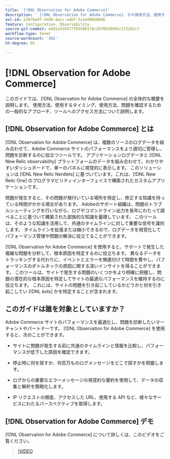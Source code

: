 ```yaml
---
title: '[!DNL Observation for Adobe Commerce]'
description: ' [!DNL Observation for Adobe Commerce]、その使用方法、使用するタイミング、アクセス方法について説明します。'
exl-id: a787be0f-5dd8-4acc-adbf-5cedd96b08d6
feature: Configuration, Observability
source-git-commit: e83e2359377f03506178c28f8b30993c172282c7
workflow-type: tm+mt
source-wordcount: '362'
ht-degree: 0%

---
```


# [!DNL Observation for Adobe Commerce]

このガイドでは、[!DNL Observation for Adobe Commerce] の全体的な概要を説明します。 使用方法、使用するタイミング、使用方法、問題を確認するための一般的なアプローチ、ツールへのアクセス方法について説明します。

## [!DNL Observation for Adobe Commerce] とは

[!DNL Observation for Adobe Commerce] は、複数のソースのログデータを組み合わせて、Adobe Commerce サイトのパフォーマンスをより適切に管理し、問題を診断するのに役立つツールです。 アプリケーションログデータと [!DNL New Relic observability] プラットフォームのデータを組み合わせて、わかりやすいダッシュボードで、単一のパネルに視覚的に表示します。 このソリューションは [!DNL New Relic Nerdlets] に基づいています。これは、[!DNL New Relic One] のプログラマビリティインターフェイスで構築されたカスタムアプリケーションです。

問題が発生すると、その問題が根付いている場所を特定し、修正する知識を持っている時間がかかる場合があります。 Adobeのサポート組織は、問題のトラブルシューティングを行いながら、ログやコマンドライン出力を長年にわたって調べることに基づいて構築された部族的な知識を蓄積しています。 このツールは、そのような知識を活用して、共通のタイムラインに対して重要な信号を識別します。 タイムラインを拡張または縮小できるので、ログデータを視覚化してパフォーマンス管理や問題の解決に役立てることができます。

[!DNL Observation for Adobe Commerce] を使用すると、サポートで発生した複雑な問題を分析して、根本原因を特定するのに役立ちます。 異なるデータをトラッキングする代わりに、イベントとエラーを関連付けて時間を費やし、パフォーマンスのボトルネックの原因に関する深いインサイトを得ることができます。 このツールは、サイトで発生する問題のいくつかをより明確に把握し、問題の潜在的な根本原因を特定してサイトの最適なパフォーマンスを維持するのに役立ちます。 これには、サイトの問題を引き起こしているかどうかと何を引き起こしてい [!DNL bots] かを特定することが含まれます。

## このガイドは誰を対象としていますか？

Adobe Commerce サイトのパフォーマンスを最適化し、問題を診断したいマーチャントやパートナーです。 [!DNL Observation for Adobe Commerce] を使用すると、次のことができます。

* サイトに問題が発生する前に共通のタイムラインと情報を比較し、パフォーマンスが低下した原因を確認できます。

* 停止時に何を探すか、何百万ものログメッセージをどこで探すかを把握します。

* ログからの重要なエラーメッセージの視覚的な要約を使用して、データの収集と解析を簡略化します。

* IP リクエストの頻度、アクセスした URL、使用する API など、様々なサービスにわたるパースペクティブを取得します。

## [!DNL Observation for Adobe Commerce] デモ

[!DNL Observation for Adobe Commerce] について詳しくは、このビデオをご覧ください。

>[!VIDEO](https://video.tv.adobe.com/v/3410749?quality=12&captions=jpn)
